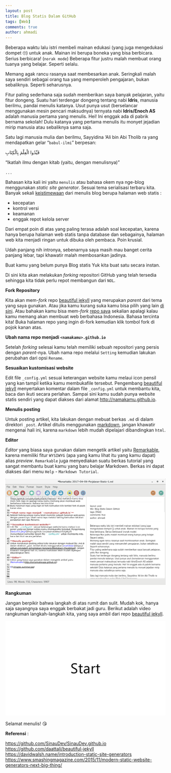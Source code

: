 ```yaml
---
layout: post
title: Blog Statis Dalam GitHub
tags: [Web]
comments: true
author: ahmadi
--- 
```


Beberapa waktu lalu istri membeli mainan edukasi (yang juga mengedukasi dompet 🙄) untuk anak. Mainan ini berupa boneka yang bisa berbicara. Serius berbicara! (`norak mode`) 
Beberapa fitur justru malah membuat orang tuanya yang belajar. Seperti selalu. 

Memang agak rancu rasanya saat membesarkan anak. Seringkali malah saya sendiri sebagai orang tua yang memperoleh pengajaran, bukan sebaliknya. Seperti seharusnya. 

Fitur paling sederhana saja sudah memberikan saya banyak pelajaran, yaitu fitur dongeng. 
Suatu hari terdengar dongeng tentang nabi **Idris**, manusia berilmu, pandai menulis katanya. Usut punya usut (berselancar menggunakan mesin pencari maksudnya) ternyata nabi **Idris/Enoch AS** adalah manusia pertama yang menulis. Hei! Ini enggak ada di pabrik bernama sekolah! Dulu katanya yang pertama menulis itu monyet jejadian mirip manusia atau sebaliknya sama saja.

Satu lagi manusia mulia dan berilmu, Sayyidina ‘Ali bin Abi Tholib ra yang mendapatkan gelar “`babul-ilmi`” berpesan:

قَيِّدُوا الْعِلْمَ بِالْكِتَابِ

“Ikatlah ilmu dengan kitab (yaitu, dengan menulisnya)”

`...`

Bahasan kita kali ini yaitu `menulis` atau bahasa okem nya nge-blog menggunakan *static site generator*. Sesuai tema serialisasi terbaru kita. 
Banyak sekali [keistimewaan](https://davidwalsh.name/introduction-static-site-generators) dari menulis blog berupa halaman web statis :
- kecepatan 
- kontrol versi 
- keamanan 
- enggak repot kelola server 

Dari empat poin di atas yang paling terasa adalah soal kecepatan, karena hanya berupa halaman web statis tanpa database dan sebagainya, halaman web kita menjadi ringan untuk dibuka oleh pembaca. Poin krusial.

Udah panjang nih intronya, sebenarnya saya masih mau banget cerita panjang lebar, tapi khawatir malah membosankan jadinya.

Buat kamu yang belum punya Blog statis Yuk kita buat satu secara instan.

Di sini kita akan melakukan *forking* repositori GitHub yang telah tersedia sehingga kita tidak perlu repot membangun dari `NOL`. 

**Fork Repository**

Kita akan mem-*fork* repo [beautiful jekyll](https://github.com/daattali/beautiful-jekyll) yang merupakan *parent* dari tema yang saya gunakan. Atau jika kamu kurang suka kamu bisa pilih yang lain [di sini](https://github.com/jekyll/jekyll/wiki/Themes). Atau bahakan kamu bisa mem-*fork* [repo saya](https://github.com/ahmadihamid/ahmadihamid.github.io) sekalian apalagi kalau kamu memang akan membuat web berbahasa Indonesia. Bahasa tercinta kita!
Buka halaman repo yang ingin di-fork kemudian klik tombol fork di pojok kanan atas.

**Ubah nama repo menjadi `<namakamu>.github.io`**

Setelah *forking* selesai kamu telah memiliki sebuah repositori yang persis dengan *parent*-nya. Ubah nama repo melalui `Setting` kemudian lakukan perubahan dari opsi `Rename`.

**Sesuaikan kustomisasi website**

Edit file `_config.yml` sesuai keterangan website kamu melaui icon pensil yang kan tampil ketika kamu membukafile tersebut. Pengembang [beautiful jekyll](https://github.com/daattali/beautiful-jekyll) menyertakan komentar dalam file `_config.yml` untuk membantu kita, baca dan ikuti secara perlahan. Sampai sini kamu sudah punya website statis sendiri yang dapat diakses dari alamat http://namakamu.github.io.

**Menulis posting**

Untuk posting artikel, kita lakukan dengan mebuat berkas `.md` di dalam direktori `_post`. Artikel ditulis menggunakan [markdown](https://github.com/adam-p/markdown-here/wiki/Markdown-Cheatsheet), jangan khawatir mengenai hali ini, karena `markdown` lebih mudah dipelajari dibandingkan `html`.

**Editor**

*Editor* yang biasa saya gunakan dalam mengetik artikel yaitu [Remarkable](http://remarkableapp.github.io/), karena memiliki fitur `WYSIWYG` (apa yang kamu lihat itu yang kamu dapat) alias *preview*. `Remarkable` juga menyediakan suatu berkas tutorial yang sangat membantu buat kamu yang baru belajar Markdown. Berkas ini dapat diakses dari menu `Help` - `Markdown Tutorial`.

![](/img/ps-renarkable.png) 

**Rangkuman**

Jangan berpikir bahwa langkah di atas rumit dan sulit. Mudah kok, hanya saja sayangnya saya enggak berbakat jadi guru. Berikut adalah video rangkuman langkah-langkah kita, yang saya ambil dari repo [beautiful jekyll](https://github.com/daattali/beautiful-jekyll#readme).

![Installation steps](/img/install-steps.gif)


Selamat menulis!
😘

**Referensi** :

<https://github.com/SinauDev/SinauDev.github.io>
<https://github.com/daattali/beautiful-jekyll>
<https://davidwalsh.name/introduction-static-site-generators>
<https://www.smashingmagazine.com/2015/11/modern-static-website-generators-next-big-thing/>

